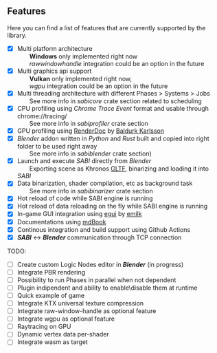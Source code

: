 ## Features

Here you can find a list of features that are currently supported by the library.

- [x] Multi platform architecture \
      &emsp;&emsp;**Windows** only implemented right now \
      &emsp;&emsp;_rawwindowhandle_ integration could be an option in the future
- [x] Multi graphics api support \
      &emsp;&emsp;**Vulkan** only implemented right now, \
      &emsp;&emsp;_wgpu_ integration could be an option in the future
- [x] Multi threading architecture with different Phases > Systems > Jobs \
      &emsp;&emsp;See more info in _sabicore_ crate section related to scheduling
- [x] CPU profiling using _Chrome Trace Event_ format and usable through chrome://tracing/ \
      &emsp;&emsp;See more info in _sabiprofiler_ crate section
- [x] GPU profiling using [RenderDoc](https://renderdoc.org/) by [Baldurk Karlsson](https://twitter.com/baldurk)
- [x] _Blender_ addon written in _Python_ and _Rust_ built and copied into right folder to be used right away \
      &emsp;&emsp;See more info in _sabiblender_ crate section)
- [x] Launch and execute _SABI_ directly from _Blender_ \
      &emsp;&emsp;Exporting scene as Khronos [GLTF](https://www.khronos.org/gltf/), binarizing and loading it into _SABI_
- [x] Data binarization, shader compilation, etc as background task \
      &emsp;&emsp;See more info in _sabibinarizer_ crate section
- [x] Hot reload of code while SABI engine is running 
- [x] Hot reload of data reloading on the fly while SABI engine is running  
- [x] In-game GUI integration using [egui](https://github.com/emilk/egui) by [emilk](https://twitter.com/ernerfeldt)
- [x] Documentations using [mdBook](https://rust-lang.github.io/mdBook/)
- [x] Continous integration and build support using Github Actions 
- [x] _**SABI**_ <-> _**Blender**_ communication through TCP connection

TODO:
- [ ] Create custom Logic Nodes editor in _**Blender**_ (in progress)
- [ ] Integrate PBR rendering
- [ ] Possibility to run Phases in parallel when not dependent
- [ ] Plugin indipendent and ability to enable\disable them at runtime
- [ ] Quick example of game 
- [ ] Integrate KTX universal texture compression
- [ ] Integrate raw-window-handle as optional feature
- [ ] Integrate wgpu as optional feature
- [ ] Raytracing on GPU
- [ ] Dynamic vertex data per-shader
- [ ] Integrate wasm as target
